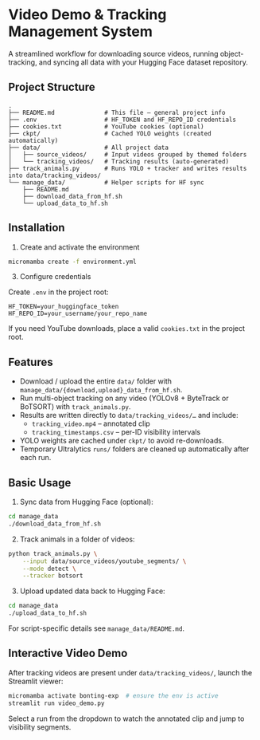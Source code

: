 # Video Demo & Tracking Management System

A streamlined workflow for downloading source videos, running object-tracking, and syncing all data with your Hugging Face dataset repository.

## Project Structure

```text
.
├── README.md              # This file – general project info
├── .env                   # HF_TOKEN and HF_REPO_ID credentials
├── cookies.txt            # YouTube cookies (optional)
├── ckpt/                  # Cached YOLO weights (created automatically)
├── data/                  # All project data
│   ├── source_videos/     # Input videos grouped by themed folders
│   └── tracking_videos/   # Tracking results (auto-generated)
├── track_animals.py       # Runs YOLO + tracker and writes results into data/tracking_videos/
└── manage_data/           # Helper scripts for HF sync
    ├── README.md
    ├── download_data_from_hf.sh
    └── upload_data_to_hf.sh
```

## Installation

1. Create and activate the environment

```bash
micromamba create -f environment.yml
```

3. Configure credentials

Create `.env` in the project root:

```text
HF_TOKEN=your_huggingface_token
HF_REPO_ID=your_username/your_repo_name
```

If you need YouTube downloads, place a valid `cookies.txt` in the project root.

## Features

* Download / upload the entire `data/` folder with `manage_data/{download,upload}_data_from_hf.sh`.
* Run multi-object tracking on any video (YOLOv8 + ByteTrack or BoTSORT) with `track_animals.py`.
* Results are written directly to `data/tracking_videos/…` and include:
  * `tracking_video.mp4` – annotated clip
  * `tracking_timestamps.csv` – per-ID visibility intervals
* YOLO weights are cached under `ckpt/` to avoid re-downloads.
* Temporary Ultralytics `runs/` folders are cleaned up automatically after each run.

## Basic Usage

1. Sync data from Hugging Face (optional):

```bash
cd manage_data
./download_data_from_hf.sh
```

2. Track animals in a folder of videos:

```bash
python track_animals.py \
    --input data/source_videos/youtube_segments/ \
    --mode detect \
    --tracker botsort
```

3. Upload updated data back to Hugging Face:

```bash
cd manage_data
./upload_data_to_hf.sh
```

For script-specific details see `manage_data/README.md`.

## Interactive Video Demo

After tracking videos are present under `data/tracking_videos/`, launch the Streamlit viewer:

```bash
micromamba activate bonting-exp  # ensure the env is active
streamlit run video_demo.py
```

Select a run from the dropdown to watch the annotated clip and jump to visibility segments. 